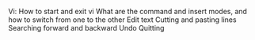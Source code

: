 Vi:
How to start and exit vi
What are the command and insert modes, and how to switch from one to the other
Edit text
Cutting and pasting lines
Searching forward and backward
Undo
Quitting